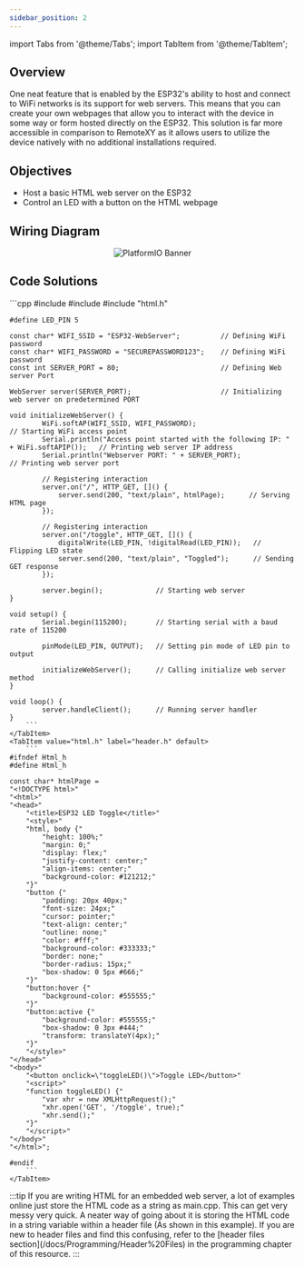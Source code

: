 ```yaml
---
sidebar_position: 2
---
```


import Tabs from '@theme/Tabs';
import TabItem from '@theme/TabItem';

## Overview
One neat feature that is enabled by the ESP32's ability to host and connect to WiFi networks is its support for web servers. This means that you can create your own webpages that allow you to interact with the device in some way or form hosted directly on the ESP32. This solution is far more accessible in comparison to RemoteXY as it allows users to utilize the device natively with no additional installations required. 

## Objectives
- Host a basic HTML web server on the ESP32
- Control an LED with a button on the HTML webpage

## Wiring Diagram
<p align="center">
  <img src="/Atlas/img/LAB-BasicIO.png" alt="PlatformIO Banner"/>
</p>

## Code Solutions
<Tabs>
    <TabItem value="main.cpp" label="main.cpp" default>
        ```cpp
    #include <Arduino.h>
    #include <WiFi.h>
    #include "html.h"

    #define LED_PIN 5

    const char* WIFI_SSID = "ESP32-WebServer";          // Defining WiFi password
    const char* WIFI_PASSWORD = "SECUREPASSWORD123";    // Defining WiFi password
    const int SERVER_PORT = 80;                         // Defining Web server Port

    WebServer server(SERVER_PORT);                      // Initializing web server on predetermined PORT 

    void initializeWebServer() {
            WiFi.softAP(WIFI_SSID, WIFI_PASSWORD);                                              // Starting WiFi access point
            Serial.println("Access point started with the following IP: " + WiFi.softAPIP());   // Printing web server IP address
            Serial.println("Webserver PORT: " + SERVER_PORT);                                   // Printing web server port

            // Registering interaction
            server.on("/", HTTP_GET, []() {
                server.send(200, "text/plain", htmlPage);      // Serving HTML page
            });

            // Registering interaction
            server.on("/toggle", HTTP_GET, []() {
                digitalWrite(LED_PIN, !digitalRead(LED_PIN));   // Flipping LED state
                server.send(200, "text/plain", "Toggled");      // Sending GET response
            });

            server.begin();             // Starting web server
    }

    void setup() {
            Serial.begin(115200);       // Starting serial with a baud rate of 115200

            pinMode(LED_PIN, OUTPUT);   // Setting pin mode of LED pin to output

            initializeWebServer();      // Calling initialize web server method
    }

    void loop() {
            server.handleClient();      // Running server handler
    }
        ```
    </TabItem>
    <TabItem value="html.h" label="header.h" default>
        ```
    #ifndef Html_h
    #define Html_h

    const char* htmlPage =
    "<!DOCTYPE html>"
    "<html>"
    "<head>"
        "<title>ESP32 LED Toggle</title>"
        "<style>"
        "html, body {"
            "height: 100%;"
            "margin: 0;"
            "display: flex;"
            "justify-content: center;"
            "align-items: center;"
            "background-color: #121212;" 
        "}"
        "button {"
            "padding: 20px 40px;"
            "font-size: 24px;"
            "cursor: pointer;"
            "text-align: center;"
            "outline: none;"
            "color: #fff;" 
            "background-color: #333333;" 
            "border: none;"
            "border-radius: 15px;"
            "box-shadow: 0 5px #666;" 
        "}"
        "button:hover {"
            "background-color: #555555;" 
        "}"
        "button:active {"
            "background-color: #555555;" 
            "box-shadow: 0 3px #444;" 
            "transform: translateY(4px);"
        "}"
        "</style>"
    "</head>"
    "<body>"
        "<button onclick=\"toggleLED()\">Toggle LED</button>"
        "<script>"
        "function toggleLED() {"
            "var xhr = new XMLHttpRequest();"
            "xhr.open('GET', '/toggle', true);"
            "xhr.send();"
        "}"
        "</script>"
    "</body>"
    "</html>";

    #endif
        ```
    </TabItem>
</Tabs>
:::tip
    If you are writing HTML for an embedded web server, a lot of examples online just store the HTML code as a string as main.cpp. This can get very messy very quick. A neater way of going about it is storing the HTML code in a string variable within a header file (As shown in this example). If you are new to header files and find this confusing, refer to the [header files section](/docs/Programming/Header%20Files) in the programming chapter of this resource. 
:::